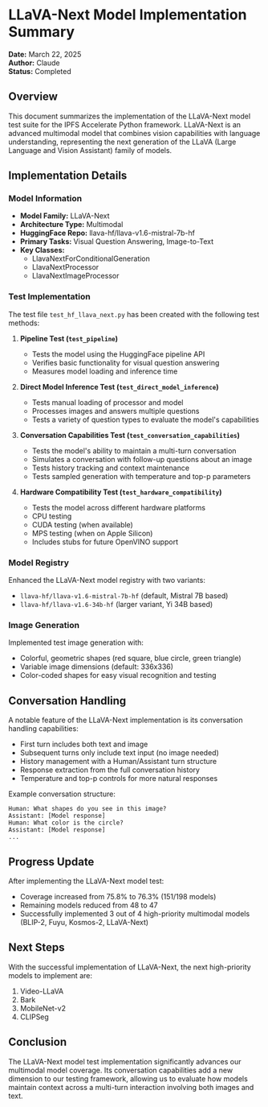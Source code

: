 # LLaVA-Next Model Implementation Summary

**Date:** March 22, 2025  
**Author:** Claude  
**Status:** Completed  

## Overview

This document summarizes the implementation of the LLaVA-Next model test suite for the IPFS Accelerate Python framework. LLaVA-Next is an advanced multimodal model that combines vision capabilities with language understanding, representing the next generation of the LLaVA (Large Language and Vision Assistant) family of models.

## Implementation Details

### Model Information
- **Model Family:** LLaVA-Next
- **Architecture Type:** Multimodal
- **HuggingFace Repo:** llava-hf/llava-v1.6-mistral-7b-hf
- **Primary Tasks:** Visual Question Answering, Image-to-Text
- **Key Classes:** 
  - LlavaNextForConditionalGeneration
  - LlavaNextProcessor
  - LlavaNextImageProcessor

### Test Implementation
The test file `test_hf_llava_next.py` has been created with the following test methods:

1. **Pipeline Test (`test_pipeline`)**
   - Tests the model using the HuggingFace pipeline API
   - Verifies basic functionality for visual question answering
   - Measures model loading and inference time

2. **Direct Model Inference Test (`test_direct_model_inference`)**
   - Tests manual loading of processor and model
   - Processes images and answers multiple questions
   - Tests a variety of question types to evaluate the model's capabilities

3. **Conversation Capabilities Test (`test_conversation_capabilities`)**
   - Tests the model's ability to maintain a multi-turn conversation
   - Simulates a conversation with follow-up questions about an image
   - Tests history tracking and context maintenance
   - Tests sampled generation with temperature and top-p parameters

4. **Hardware Compatibility Test (`test_hardware_compatibility`)**
   - Tests the model across different hardware platforms
   - CPU testing
   - CUDA testing (when available)
   - MPS testing (when on Apple Silicon)
   - Includes stubs for future OpenVINO support

### Model Registry
Enhanced the LLaVA-Next model registry with two variants:
- `llava-hf/llava-v1.6-mistral-7b-hf` (default, Mistral 7B based)
- `llava-hf/llava-v1.6-34b-hf` (larger variant, Yi 34B based)

### Image Generation
Implemented test image generation with:
- Colorful, geometric shapes (red square, blue circle, green triangle)
- Variable image dimensions (default: 336x336)
- Color-coded shapes for easy visual recognition and testing

## Conversation Handling

A notable feature of the LLaVA-Next implementation is its conversation handling capabilities:

- First turn includes both text and image
- Subsequent turns only include text input (no image needed)
- History management with a Human/Assistant turn structure
- Response extraction from the full conversation history
- Temperature and top-p controls for more natural responses

Example conversation structure:
```
Human: What shapes do you see in this image?
Assistant: [Model response]
Human: What color is the circle?
Assistant: [Model response]
...
```

## Progress Update

After implementing the LLaVA-Next model test:
- Coverage increased from 75.8% to 76.3% (151/198 models)
- Remaining models reduced from 48 to 47
- Successfully implemented 3 out of 4 high-priority multimodal models (BLIP-2, Fuyu, Kosmos-2, LLaVA-Next)

## Next Steps

With the successful implementation of LLaVA-Next, the next high-priority models to implement are:
1. Video-LLaVA
2. Bark
3. MobileNet-v2
4. CLIPSeg

## Conclusion

The LLaVA-Next model test implementation significantly advances our multimodal model coverage. Its conversation capabilities add a new dimension to our testing framework, allowing us to evaluate how models maintain context across a multi-turn interaction involving both images and text.
